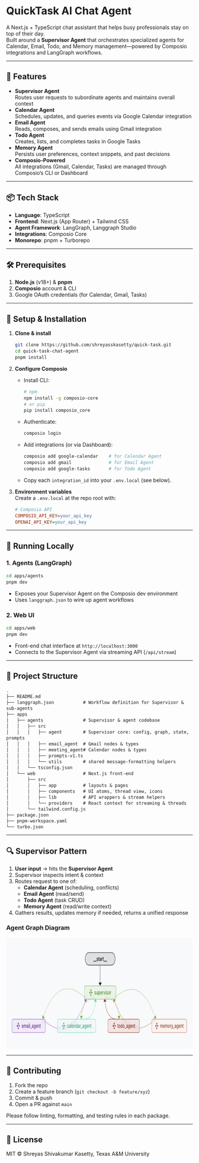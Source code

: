 # QuickTask AI Chat Agent

A Next.js + TypeScript chat assistant that helps busy professionals stay on top of their day.  
Built around a **Supervisor Agent** that orchestrates specialized agents for Calendar, Email, Todo, and Memory management—powered by Composio integrations and LangGraph workflows.

---

## 🚀 Features

- **Supervisor Agent**  
  Routes user requests to subordinate agents and maintains overall context  
- **Calendar Agent**  
  Schedules, updates, and queries events via Google Calendar integration  
- **Email Agent**  
  Reads, composes, and sends emails using Gmail integration  
- **Todo Agent**  
  Creates, lists, and completes tasks in Google Tasks  
- **Memory Agent**  
  Persists user preferences, context snippets, and past decisions  
- **Composio‑Powered**  
  All integrations (Gmail, Calendar, Tasks) are managed through Composio’s CLI or Dashboard  

---

## 📦 Tech Stack

- **Language**: TypeScript  
- **Frontend**: Next.js (App Router) + Tailwind CSS  
- **Agent Framework**: LangGraph, Langgraph Studio
- **Integrations**: Composio Core  
- **Monorepo**: pnpm + Turborepo  
---

## 🛠️ Prerequisites

1. **Node.js** (v18+) & **pnpm**  
2. **Composio** account & CLI  
3. Google OAuth credentials (for Calendar, Gmail, Tasks)  
---

## 🔧 Setup & Installation

1. **Clone & install**  
   ```bash
   git clone https://github.com/shreyasskasetty/quick-task.git
   cd quick-task-chat-agent
   pnpm install
   ```

2. **Configure Composio**  
   - Install CLI:  
     ```bash
     # npm
     npm install -g composio-core
     # or pip
     pip install composio_core
     ```
   - Authenticate:  
     ```bash
     composio login
     ```
   - Add integrations (or via Dashboard):  
     ```bash
     composio add google-calendar    # for Calendar Agent
     composio add gmail              # for Email Agent
     composio add google-tasks       # for Todo Agent
     ```
   - Copy each `integration_id` into your `.env.local` (see below).

3. **Environment variables**  
   Create a `.env.local` at the repo root with:
   ```ini
   # Composio API
   COMPOSIO_API_KEY=your_api_key
   OPENAI_API_KEY=your_api_key
   ```
---

## 🚀 Running Locally

### 1. Agents (LangGraph)

```bash
cd apps/agents
pnpm dev
```
- Exposes your Supervisor Agent on the Composio dev environment  
- Uses `langgraph.json` to wire up agent workflows  

### 2. Web UI

```bash
cd apps/web
pnpm dev
```
- Front-end chat interface at `http://localhost:3000`  
- Connects to the Supervisor Agent via streaming API (`/api/stream`)  

---

## 📂 Project Structure

```
.
├── README.md
├── langgraph.json           # Workflow definition for Supervisor & sub-agents
├── apps
│   ├── agents               # Supervisor & agent codebase
│   │   ├── src
│   │   │   ├── agent        # Supervisor core: config, graph, state, prompts
│   │   │   ├── email_agent  # Gmail nodes & types
│   │   │   ├── meeting_agent# Calendar nodes & types
│   │   │   ├── prompts-v1.ts
│   │   │   └── utils        # shared message‑formatting helpers
│   │   └── tsconfig.json
│   └── web                  # Next.js front‑end
│       ├── src
│       │   ├── app          # layouts & pages
│       │   ├── components   # UI atoms, thread view, icons
│       │   ├── lib          # API wrappers & stream helpers
│       │   └── providers    # React context for streaming & threads
│       └── tailwind.config.js
├── package.json
├── pnpm-workspace.yaml
└── turbo.json
```

---

## 🔍 Supervisor Pattern

1. **User input** → hits the **Supervisor Agent**  
2. Supervisor inspects intent & context  
3. Routes request to one of:
   - **Calendar Agent** (scheduling, conflicts)  
   - **Email Agent** (read/send)  
   - **Todo Agent** (task CRUD)  
   - **Memory Agent** (read/write context)  
4. Gathers results, updates memory if needed, returns a unified response  

### Agent Graph Diagram
<img src="static/agent_graph.png" alt="Agent Graph" width="700" height="300"/>

---

## 🤝 Contributing

1. Fork the repo  
2. Create a feature branch (`git checkout -b feature/xyz`)  
3. Commit & push  
4. Open a PR against `main`  

Please follow linting, formatting, and testing rules in each package.

---

## 📄 License

MIT © Shreyas Shivakumar Kasetty, Texas A&M University